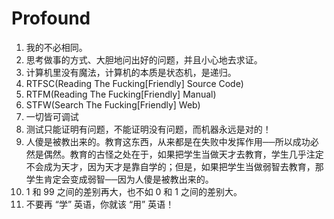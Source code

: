 # Profound

1. 我的不必相同。
1. 思考做事的方式、大胆地问出好的问题，并且小心地去求证。
1. 计算机里没有魔法，计算机的本质是状态机，是递归。
1. RTFSC(Reading The Fucking\[Friendly\] Source Code)
1. RTFM(Reading The Fucking\[Friendly\] Manual)
1. STFW(Search The Fucking\[Friendly\] Web)
1. 一切皆可调试
1. 测试只能证明有问题，不能证明没有问题，而机器永远是对的！
1. 人傻是被教出来的。教育这东西，从来都是在失败中发挥作用──所以成功必然是偶然。教育的古怪之处在于，如果把学生当做天才去教育，学生几乎注定不会成为天才，因为天才是靠自学的；但是，如果把学生当做弱智去教育，那学生肯定会变成弱智──因为人傻是被教出来的。
1. 1 和 99 之间的差别再大，也不如 0 和 1 之间的差别大。
1. 不要再 “学” 英语，你就该 “用” 英语！
